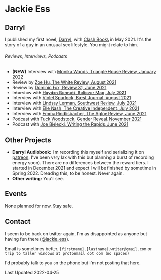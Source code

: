 # Jackie Ess


## Darryl
I published my first novel, [Darryl](https://bookshop.org/books/darryl/9781944866846), with [Clash Books](https://www.clashbooks.com/) in May 2021. It's the story of a guy in an unusual sex lifestyle. You might relate to him.

###### Reviews, Interviews, Podcasts
- **(NEW)** Interview with [Monika Woods, Triangle House Review, January 2022](https://www.triangle.house/jackie-ess-interview)
- Review by [Zoe Hu, The White Review, August 2021](https://www.thewhitereview.org/reviews/an-ecstasy-of-shame/)
- Review by [Dominic Fox, Review 31, June 2021](http://review31.co.uk/article/view/777/a-pair-of-ragged-claws) 
- Interview with [Hayden Bennett, Believer Mag, July 2021](https://believermag.com/logger/an-interview-with-jackie-ess/)
- Interview with [Violet Spurlock, Bæst Journal, August 2021](https://www.baestjournal.com/violet-spurlock-jackie-ess)
- Interview with [Lindsay Lerman, Southwest Review, July 2021](http://southwestreview.com/one-has-to-take-care-in-handling-fire-a-conversation-with-jackie-ess/)
- Interview with [Elle Nash, The Creative Independent, July 2021](https://thecreativeindependent.com/people/writer-jackie-ess-on-making-work-that-doesnt-fit-neatly-into-categories/)
- Interview with [Emma Rindlisbacher, The Agloe Review, June 2021](https://agloereview.substack.com/p/jackie-ess)
- Podcast with [Tuck Woodstock, Gender Reveal, November 2021](https://gender.libsyn.com/episode-104-jackie-ess)
- Podcast with [Joe Bielecki, Writing the Rapids, June 2021](http://www.noisemakerjoe.com/wtr/2021/6/30/getting-darryled-with-jackie-ess)

## Other Projects
- **Darryl Audiobook:** I'm recording this myself and serializing it on [patreon](https://www.patreon.com/jackie_ess). I've been very lax with this but planning a burst of recording energy soon). There are no differences between the reward tiers. I started in December 2021 and expect I will be finished by sometime in Spring 2022. Dreading this, to be honest. Never again.
- **Other writing:** You'll see.

## Events
None planned for now. Stay safe.

## Contact
I seem to be back on twitter again, I'm as disappointed as anyone but having fun there ([@jackie_ess](https://twitter.com/jackie_ess)).

Email is sometimes better. `[firstname].[lastname].writer@gmail.com` or `trip to taller windows at protonmail dot com (no spaces)`

I'd probably talk to you on the phone but I'm not posting that here.

Last Updated 2022-04-25

